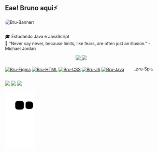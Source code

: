 ## Eae! Bruno aqui⚡
<div>
  <img alt="Bru-Bannerr" style="border-radius:50px;" src="https://media.giphy.com/media/mYdOLUFQVzqzdoxqq4/giphy.gif">
</div>

##

🎓 Estudando Java e JavaScript <br>
🧠 “Never say never, because limits, like fears, are often just an illusion.” - Michael Jordan

<div align="center">
  <a href="https://github.com/FragaInDev">
  <img width="48%" src="https://github-readme-stats.vercel.app/api?username=FragaInDev&show_icons=true&theme=midnight-purple&include_all_commits=true&count_private=true"/>
  <img width="48%" src="https://github-readme-stats.vercel.app/api/top-langs/?username=FragaInDev&layout=compact&langs_count=7&theme=midnight-purple"/>
</div>
  
<div style="display: inline_block"><br>
  <img align="center" alt="Bru-Figma" height="40" width="40" src="https://cdn.discordapp.com/attachments/948685400606658644/948712095422218260/figmaicon.png">
  <img align="center" alt="Bru-HTML" height="40" width="40" src="https://cdn.discordapp.com/attachments/948685400606658644/948709589115863150/html.png">
  <img align="center" alt="Bru-CSS" height="40" width="40" src="https://cdn.discordapp.com/attachments/948685400606658644/948708967218049084/css.png">
  <img align="center" alt="Bru-JS" height="40" width="40" src="https://cdn.discordapp.com/attachments/948685400606658644/948710046148198450/js.png">
  <img align="center" alt="Bru-Java" height="40" width="40" src="https://cdn.discordapp.com/attachments/948685400606658644/948708326697496576/java_3.png">
  <img align="right" alt="Bru-Spider" height="150" style="border-radius:50px;" src="https://media.giphy.com/media/1r8YvFB47nAsAy36mp/giphy.gif">
</div>
  
##
  
<div> 
  <a href="https://instagram.com/brn_fraga/" target="_blank"><img src="https://img.shields.io/badge/-Instagram-%23E4405F?style=for-the-badge&logo=instagram&logoColor=white" target="_blank"></a>
  <a href = "mailto:brunooliverfrag@gmail.com"><img src="https://img.shields.io/badge/-Gmail-%23333?style=for-the-badge&logo=gmail&logoColor=white" target="_blank"></a>
  <a href="https://www.linkedin.com/in/bruno-fraga-74a006118/" target="_blank"><img src="https://img.shields.io/badge/-LinkedIn-%230077B5?style=for-the-badge&logo=linkedin&logoColor=white" target="_blank"></a>
  
  ![Snake animation](https://github.com/FragaInDev/FragaInDev/blob/output/github-contribution-grid-snake.svg)
</div>
  


